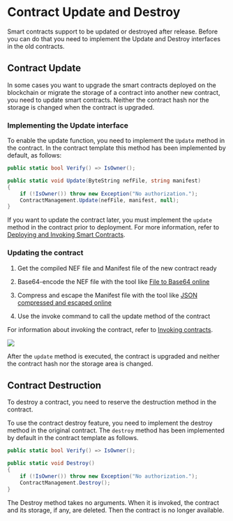# Contract Update and Destroy

Smart contracts support to be updated or destroyed after release. Before you can do that you need to implement the Update and Destroy interfaces in the old contracts.

## Contract Update

In some cases you want to upgrade the smart contracts deployed on the blockchain or migrate the storage of a contract into another new contract, you need to update smart contracts. Neither the contract hash nor the storage is changed when the contract is upgraded.

### Implementing the Update interface

To enable the update function, you need to implement the `Update` method in the contract. In the contract template this method has been implemented by default, as follows:

```cs
public static bool Verify() => IsOwner();

public static void Update(ByteString nefFile, string manifest)
{
    if (!IsOwner()) throw new Exception("No authorization.");
    ContractManagement.Update(nefFile, manifest, null);
}
```

If you want to update the contract later, you must implement the `update` method in the contract prior to deployment. For more information, refer to [Deploying and Invoking Smart Contracts](../deploy/deploy.md).

### Updating the contract

1. Get the compiled NEF file and Manifest file of the new contract ready

2. Base64-encode the NEF file with the tool like [File to Base64 online](https://base64.guru/converter/encode/file)

3. Compress and escape the Manifest file with the tool like [JSON compressed and escaped online](http://www.bejson.com/zhuanyi/)

4. Use the invoke command to call the update method of the contract


For information about invoking the contract, refer to [Invoking contracts](../deploy/invoke.md).

![](../assets/update.png)

After the `update` method is executed, the contract is upgraded and neither the contract hash nor the storage area is changed.

## Contract Destruction

To destroy a contract, you need to reserve the destruction method in the contract.

To use the contract destroy feature, you need to implement the destroy method in the original contract. The `destroy` method has been implemented by default in the contract template as follows.

```cs
public static bool Verify() => IsOwner();

public static void Destroy()
{
    if (!IsOwner()) throw new Exception("No authorization.");
    ContractManagement.Destroy();
}
```

The Destroy method takes no arguments. When it is invoked, the contract and its storage, if any, are deleted. Then the contract is no longer available.



